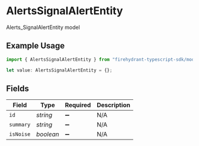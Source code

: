 # AlertsSignalAlertEntity

Alerts_SignalAlertEntity model

## Example Usage

```typescript
import { AlertsSignalAlertEntity } from "firehydrant-typescript-sdk/models/components";

let value: AlertsSignalAlertEntity = {};
```

## Fields

| Field              | Type               | Required           | Description        |
| ------------------ | ------------------ | ------------------ | ------------------ |
| `id`               | *string*           | :heavy_minus_sign: | N/A                |
| `summary`          | *string*           | :heavy_minus_sign: | N/A                |
| `isNoise`          | *boolean*          | :heavy_minus_sign: | N/A                |
